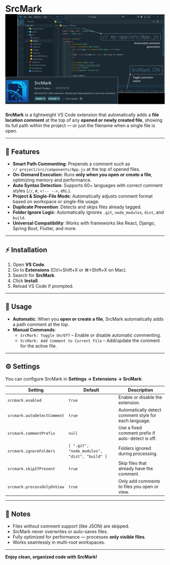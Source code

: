 # SrcMark ![Logo](banner.png)

**SrcMark** is a lightweight VS Code extension that automatically adds a **file location comment** at the top of any **opened or newly created file**, showing its full path within the project — or just the filename when a single file is open.

---

## 🚀 Features

- **Smart Path Commenting**: Prepends a comment such as  
  `// project/src/components/App.js` at the top of opened files.  
- **On-Demand Execution**: Runs **only when you open or create a file**, optimizing memory and performance.  
- **Auto Syntax Detection**: Supports 60+ languages with correct comment styles (`//`, `#`, `<!-- -->`, etc.).  
- **Project & Single-File Mode**: Automatically adjusts comment format based on workspace or single-file usage.  
- **Duplicate Prevention**: Detects and skips files already tagged.  
- **Folder Ignore Logic**: Automatically ignores `.git`, `node_modules`, `dist`, and `build`.  
- **Universal Compatibility**: Works with frameworks like React, Django, Spring Boot, Flutter, and more.

---

## ⚡ Installation

1. Open **VS Code**.  
2. Go to **Extensions** (Ctrl+Shift+X or ⌘+Shift+X on Mac).  
3. Search for **SrcMark**.  
4. Click **Install**.  
5. Reload VS Code if prompted.

---

## 🧩 Usage

- **Automatic**: When you **open or create a file**, SrcMark automatically adds a path comment at the top.  
- **Manual Commands**:  
  - `SrcMark: Toggle On/Off` – Enable or disable automatic commenting.  
  - `SrcMark: Add Comment to Current File` – Add/update the comment for the active file.

---

## ⚙️ Settings

You can configure SrcMark in **Settings → Extensions → SrcMark**:

| Setting | Default | Description |
|---------|---------|-------------|
| `srcmark.enabled` | `true` | Enable or disable the extension. |
| `srcmark.autoDetectComment` | `true` | Automatically detect comment style for each language. |
| `srcmark.commentPrefix` | `null` | Use a fixed comment prefix if auto-detect is off. |
| `srcmark.ignoreFolders` | `[ ".git", "node_modules", "dist", "build" ]` | Folders ignored during processing. |
| `srcmark.skipIfPresent` | `true` | Skip files that already have the comment. |
| `srcmark.processOnlyOnView` | `true` | Only add comments to files you open or view. |

---

## 📝 Notes

- Files without comment support (like JSON) are skipped.  
- SrcMark never overwrites or auto-saves files.  
- Fully optimized for performance — processes **only visible files**.  
- Works seamlessly in multi-root workspaces.

---

**Enjoy clean, organized code with SrcMark!**
